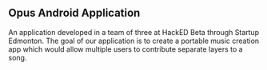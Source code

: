 ## Opus Android Application

An application developed in a team of three at HackED Beta through Startup Edmonton.
The goal of our application is to create a portable music creation app which would allow multiple users to contribute separate layers to a song.
